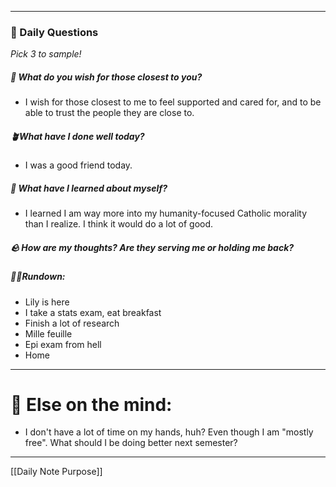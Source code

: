 
---
###  📅 Daily Questions 
*Pick 3 to sample!*

##### 💛 What do you wish for those closest to you?
- I wish for those closest to me to feel supported and cared for, and to be able to trust the people they are close to.
##### 🪴What have I done well today?
- I was a good friend today.
##### 🧠 What have I learned about myself?
- I learned I am way more into my humanity-focused Catholic morality than I realize. I think it would do a lot of good.
##### 🪨 How are my thoughts? Are they serving me or holding me back?

##### 🏃‍♂️Rundown:
- Lily is here
- I take a stats exam, eat breakfast
- Finish a lot of research
- Mille feuille
-  Epi exam from hell
- Home

---
# 📝 Else on the mind:
- I don't have a lot of time on my hands, huh? Even though I am "mostly free". What should I be doing better next semester?
---

[[Daily Note Purpose]]
